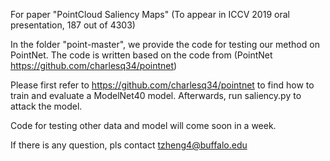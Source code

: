 
For paper "PointCloud Saliency Maps" (To appear in ICCV 2019 oral presentation, 187 out of 4303)

In the folder "point-master", we provide the code for testing our method on PointNet. The code is written based on the code from
(PointNet https://github.com/charlesq34/pointnet)

Please first refer to https://github.com/charlesq34/pointnet to find how to train and evaluate a ModelNet40 model. Afterwards, run saliency.py to attack the model.

Code for testing other data and model will come soon in a week.

If there is any question, pls contact tzheng4@buffalo.edu
